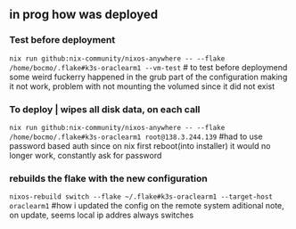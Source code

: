 ## in prog how was deployed

### Test before deployment
`nix run github:nix-community/nixos-anywhere -- --flake /home/bocmo/.flake#k3s-oraclearm1 --vm-test` # to test before deploymend
some weird fuckerry happened in the grub part of the configuration making it not work, problem with not mounting the volumed since it did not exist

### To deploy | wipes all disk data, on each call
`nix run github:nix-community/nixos-anywhere -- --flake /home/bocmo/.flake#k3s-oraclearm1 root@138.3.244.139` #had to use password based auth since on nix first reboot(into installer) it would no longer work, constantly ask for password


### rebuilds the flake with the new configuration
`nixos-rebuild switch --flake ~/.flake#k3s-oraclearm1 --target-host oraclearm1` #how i updated the config on the remote system
aditional note, on update, seems local ip addres always switches
